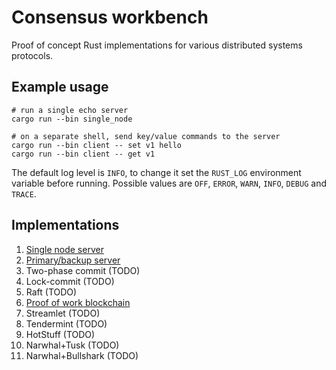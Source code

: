 # Consensus workbench
Proof of concept Rust implementations for various distributed systems protocols.

## Example usage

    # run a single echo server
    cargo run --bin single_node

    # on a separate shell, send key/value commands to the server
    cargo run --bin client -- set v1 hello
    cargo run --bin client -- get v1

The default log level is `INFO`, to change it set the `RUST_LOG` environment variable before running. Possible values are `OFF`, `ERROR`, `WARN`, `INFO`, `DEBUG` and `TRACE`.

## Implementations

1. [Single node server](/src/single_node)
1. [Primary/backup server](/src/primary_backup)
1. Two-phase commit (TODO)
2. Lock-commit (TODO)
3. Raft (TODO)
3. [Proof of work blockchain](/src/blockchain)
4. Streamlet (TODO)
5. Tendermint (TODO)
5. HotStuff (TODO)
6. Narwhal+Tusk (TODO)
6. Narwhal+Bullshark (TODO)
